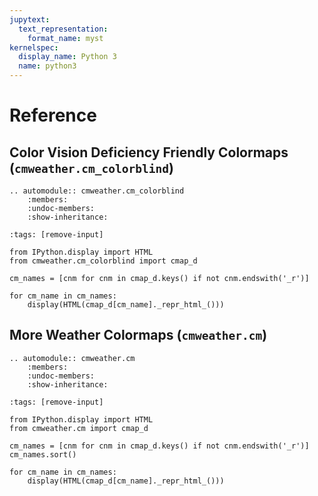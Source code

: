 ```yaml
---
jupytext:
  text_representation:
    format_name: myst
kernelspec:
  display_name: Python 3
  name: python3
---
```


# Reference

## Color Vision Deficiency Friendly Colormaps (`cmweather.cm_colorblind`)

```{eval-rst}
.. automodule:: cmweather.cm_colorblind
    :members:
    :undoc-members:
    :show-inheritance:
```

```{code-cell} ipython3
:tags: [remove-input]

from IPython.display import HTML
from cmweather.cm_colorblind import cmap_d

cm_names = [cnm for cnm in cmap_d.keys() if not cnm.endswith('_r')]

for cm_name in cm_names:   
    display(HTML(cmap_d[cm_name]._repr_html_()))    
```    

## More Weather Colormaps (`cmweather.cm`)

```{eval-rst}
.. automodule:: cmweather.cm
    :members:
    :undoc-members:
    :show-inheritance:
```

```{code-cell} ipython3
:tags: [remove-input]

from IPython.display import HTML
from cmweather.cm import cmap_d

cm_names = [cnm for cnm in cmap_d.keys() if not cnm.endswith('_r')]
cm_names.sort()

for cm_name in cm_names:   
    display(HTML(cmap_d[cm_name]._repr_html_()))   
```
